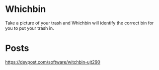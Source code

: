 # Whichbin
Take a picture of your trash and Whichbin will identify the correct bin for you to put your trash in.

# Posts
https://devpost.com/software/witchbin-ujt290
